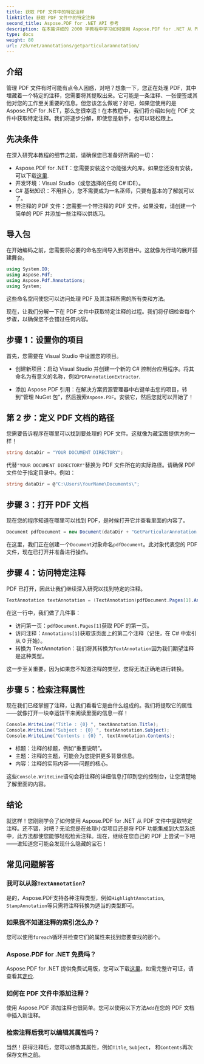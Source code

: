 ```yaml
---
title: 获取 PDF 文件中的特定注释
linktitle: 获取 PDF 文件中的特定注释
second_title: Aspose.PDF for .NET API 参考
description: 在本篇详细的 2000 字教程中学习如何使用 Aspose.PDF for .NET 从 PDF 文件中提取特定注释。非常适合开发人员。
type: docs
weight: 80
url: /zh/net/annotations/getparticularannotation/
---
```

## 介绍

管理 PDF 文件有时可能有点令人困惑，对吧？想象一下，您正在处理 PDF，其中埋藏着一个特定的注释，您需要将其提取出来。它可能是一条注释、一张便签或其他对您的工作至关重要的信息。但您该怎么做呢？好吧，如果您使用的是 Aspose.PDF for .NET，那么您很幸运！在本教程中，我们将介绍如何在 PDF 文件中获取特定注释。我们将逐步分解，即使您是新手，也可以轻松跟上。

## 先决条件

在深入研究本教程的细节之前，请确保您已准备好所需的一切：

-  Aspose.PDF for .NET：您需要安装这个功能强大的库。如果您还没有安装，可以下载[这里](https://releases.aspose.com/pdf/net/).
- 开发环境：Visual Studio（或您选择的任何 C# IDE）。
- C# 基础知识：不用担心，您不需要成为一名巫师，只要有基本的了解就可以了。
- 带注释的 PDF 文件：您需要一个带注释的 PDF 文件。如果没有，请创建一个简单的 PDF 并添加一些注释以供练习。

## 导入包

在开始编码之前，您需要将必要的命名空间导入到项目中。这就像为行动的展开搭建舞台。

```csharp
using System.IO;
using Aspose.Pdf;
using Aspose.Pdf.Annotations;
using System;
```

这些命名空间使您可以访问处理 PDF 及其注释所需的所有类和方法。

现在，让我们分解一下在 PDF 文件中获取特定注释的过程。我们将仔细检查每个步骤，以确保您不会错过任何内容。

## 步骤 1：设置你的项目

首先，您需要在 Visual Studio 中设置您的项目。 

- 创建新项目：启动 Visual Studio 并创建一个新的 C# 控制台应用程序。将其命名为有意义的名称，例如`PDFAnnotationExtractor`.
  
- 添加 Aspose.PDF 引用：在解决方案资源管理器中右键单击您的项目，转到“管理 NuGet 包”，然后搜索`Aspose.PDF`。安装它，然后您就可以开始了！

## 第 2 步：定义 PDF 文档的路径

您需要告诉程序在哪里可以找到要处理的 PDF 文件。这就像为藏宝图提供方向一样！

```csharp
string dataDir = "YOUR DOCUMENT DIRECTORY";
```

代替`"YOUR DOCUMENT DIRECTORY"`替换为 PDF 文件所在的实际路径。请确保 PDF 文件位于指定目录中。例如：

```csharp
string dataDir = @"C:\Users\YourName\Documents\";
```

## 步骤 3：打开 PDF 文档

现在您的程序知道在哪里可以找到 PDF，是时候打开它并查看里面的内容了。

```csharp
Document pdfDocument = new Document(dataDir + "GetParticularAnnotation.pdf");
```

在这里，我们正在创建一个`Document`对象命名`pdfDocument`。此对象代表您的 PDF 文件，现在已打开并准备进行操作。

## 步骤 4：访问特定注释

PDF 已打开，因此让我们继续深入研究以找到特定的注释。

```csharp
TextAnnotation textAnnotation = (TextAnnotation)pdfDocument.Pages[1].Annotations[1];
```

在这一行中，我们做了几件事：
- 访问第一页：`pdfDocument.Pages[1]`获取 PDF 的第一页。
- 访问注释：`Annotations[1]`获取该页面上的第二个注释（记住，在 C# 中索引从 0 开始）。
- 转换为 TextAnnotation：我们将其转换为`TextAnnotation`因为我们期望注释是这种类型。

这一步至关重要，因为如果您不知道注释的类型，您将无法正确地进行转换。

## 步骤 5：检索注释属性

现在我们已经掌握了注释，让我们看看它是由什么组成的。我们将提取它的属性——就像打开一块幸运饼干来阅读里面的信息一样！

```csharp
Console.WriteLine("Title : {0} ", textAnnotation.Title);
Console.WriteLine("Subject : {0} ", textAnnotation.Subject);
Console.WriteLine("Contents : {0} ", textAnnotation.Contents);
```

- 标题：注释的标题，例如“重要说明”。
- 主题：注释的主题，可能会为您提供更多背景信息。
- 内容：注释的实际内容——问题的核心。

这些`Console.WriteLine`语句会将注释的详细信息打印到您的控制台，让您清楚地了解里面的内容。

## 结论

就这样！您刚刚学会了如何使用 Aspose.PDF for .NET 从 PDF 文件中提取特定注释。还不错，对吧？无论您是在处理小型项目还是将 PDF 功能集成到大型系统中，此方法都使您能够轻松检索注释。现在，继续在您自己的 PDF 上尝试一下吧——谁知道您可能会发现什么隐藏的宝石！

## 常见问题解答

### 我可以从除`TextAnnotation`?  
是的，Aspose.PDF支持各种注释类型，例如`HighlightAnnotation`, `StampAnnotation`等只需将注释转换为适当的类型即可。

### 如果我不知道注释的索引怎么办？  
您可以使用`foreach`循环并检查它们的属性来找到您要查找的那个。

### Aspose.PDF for .NET 免费吗？  
 Aspose.PDF for .NET 提供免费试用版，您可以下载[这里](https://releases.aspose.com/)。如需完整许可证，请查看其[定价](https://purchase.aspose.com/buy).

### 如何在 PDF 文件中添加注释？  
使用 Aspose.PDF 添加注释也很简单。您可以使用以下方法`Add`在您的 PDF 文档中插入新注释。

### 检索注释后我可以编辑其属性吗？  
当然！获得注释后，您可以修改其属性，例如`Title`, `Subject`， 和`Contents`再次保存文档之前。